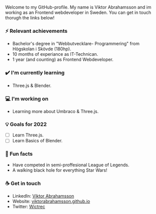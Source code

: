 Welcome to my GitHub-profile. My name is Viktor Abrahamsson and im working as an Frontend webdeveloper in Sweden.
You can get in touch thorugh the links below!

### ⚡ Relevant achievements

- Bachelor's degree in "Webbutvecklare- Programmering" from Högskolan i Skövde (180hp).
- 10 months of experiance as IT-Technican.
- 1 year (and counting) as Frontend Webdeveloper.

### ✔️ I'm currently learning

- Three.js & Blender.

### 💻 I'm working on

- Learning more about Umbraco & Three.js.

### 💡 Goals for 2022

- [ ] Learn Three.js.
- [ ] Learn Basics of Blender.

### 🌴 Fun facts

- Have competed in semi-proffesional League of Legends.
- A walking black hole for everything Star Wars!

### ☕ Get in touch

- LinkedIn: <a href = "https://www.linkedin.com/in/viktor-abrahamsson-51ba091a1/">Viktor Abrahamsson</a>
- Website: <a href = "https://viktorabrahamsson.github.io/">viktorabrahamsson.github.io</a>
- Twitter: <a href = "https://twitter.com/Wictrec">Wictrec</a>
